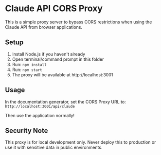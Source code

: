 # Claude API CORS Proxy

This is a simple proxy server to bypass CORS restrictions when using the Claude API from browser applications.

## Setup

1. Install Node.js if you haven't already
2. Open terminal/command prompt in this folder
3. Run: `npm install`
4. Run: `npm start`
5. The proxy will be available at http://localhost:3001

## Usage

In the documentation generator, set the CORS Proxy URL to:
`http://localhost:3001/api/claude`

Then use the application normally!

## Security Note

This proxy is for local development only. Never deploy this to production or use it with sensitive data in public environments.